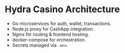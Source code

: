 # Hydra Casino Architecture

- Go microservices for auth, wallet, transactions.
- Node.js proxy for CashApp integration.
- Nginx for routing & frontend hosting.
- docker-compose for orchestration.
- Secrets managed via `.env`.
